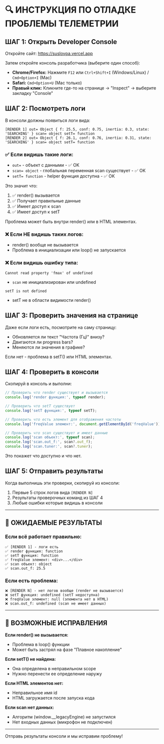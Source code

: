 # 🔍 ИНСТРУКЦИЯ ПО ОТЛАДКЕ ПРОБЛЕМЫ ТЕЛЕМЕТРИИ

## ШАГ 1: Открыть Developer Console

Откройте сайт: https://suslovpa.vercel.app

Затем откройте консоль разработчика (выберите один способ):

- **Chrome/Firefox:** Нажмите `F12` или `Ctrl+Shift+I` (Windows/Linux) / `Cmd+Option+I` (Mac)
- **Safari:** `Cmd+Option+U` (Mac только)
- **Правый клик:** Кликните где-то на странице → "Inspect" → выберите закладку "Console"

## ШАГ 2: Посмотреть логи

В консоли должны появиться логи вида:

```
[RENDER 1] out= Object { f: 25.5, conf: 0.75, inertia: 0.3, state: 'SEARCHING' } scan= object setT= function
[RENDER 2] out= Object { f: 26.1, conf: 0.76, inertia: 0.31, state: 'SEARCHING' } scan= object setT= function
```

### ✅ Если видишь такие логи:
- `out=` - объект с данными - ✅ OK
- `scan= object` - глобальная переменная scan существует - ✅ OK
- `setT= function` - helper функция доступна - ✅ OK

Это значит что:
1. ✅ render() вызывается
2. ✅ Получает правильные данные
3. ✅ Имеет доступ к scan
4. ✅ Имеет доступ к setT

Проблема может быть внутри render() или в HTML элементах.

### ❌ Если НЕ видишь таких логов:
- render() вообще не вызывается
- Проблема в инициализации или loop() не запускается

### ❌ Если видишь ошибку типа:
```
Cannot read property 'fmax' of undefined
```
- `scan` не инициализирован или undefined

```
setT is not defined
```
- setT не в области видимости render()

## ШАГ 3: Проверить значения на странице

Даже если логи есть, посмотрите на саму страницу:

- Обновляется ли текст "Частота (Гц)" внизу?
- Двигаются ли progress bars?
- Меняются ли значения в графике?

Если нет - проблема в setT() или HTML элементах.

## ШАГ 4: Проверить в консоли

Скопируй в консоль и выполни:

```javascript
// Проверить что render существует и вызывается
console.log('render функция:', typeof render);

// Проверить что setT существует
console.log('setT функция:', typeof setT);

// Проверить что есть элемент для отображения частоты
console.log('freqValue элемент:', document.getElementById('freqValue'));

// Проверить что scan существует и имеет данные
console.log('scan объект:', typeof scan);
console.log('scan.out_f:', scan?.out_f);
console.log('scan.tuner:', scan?.tuner);
```

Это покажет что доступно и что нет.

## ШАГ 5: Отправить результаты

Когда выполнишь эти проверки, скопируй из консоли:

1. Первые 5 строк логов вида `[RENDER N]`
2. Результаты проверочных команд из ШАГ 4
3. Любые ошибки которые видишь в консоли

---

## 🎯 ОЖИДАЕМЫЕ РЕЗУЛЬТАТЫ

### Если всё работает правильно:
```
✅ [RENDER 1] - логи есть
✅ render функция: function
✅ setT функция: function
✅ freqValue элемент: <div>...</div>
✅ scan объект: object
✅ scan.out_f: 25.5
```

### Если есть проблема:
```
❌ [RENDER N] - нет логов вообще (render не вызывается)
❌ setT функция: undefined (setT недоступна)
❌ freqValue элемент: null (элемента нет в HTML)
❌ scan.out_f: undefined (scan не имеет данных)
```

---

## 🔧 ВОЗМОЖНЫЕ ИСПРАВЛЕНИЯ

**Если render() не вызывается:**
- Проблема в loop() функции
- Может быть застрял на фазе "Плавное накопление"

**Если setT() не найдена:**
- Она определена в неправильном scope
- Нужно перенести ее определение наружу

**Если HTML элементов нет:**
- Неправильное имя id
- HTML загружается после запуска кода

**Если scan нет данных:**
- Алгоритм (window.__legacyEngine) не запустился
- Нет входных данных (микрофон не подключен)

---

Отправь результаты консоли и мы исправим проблему!
